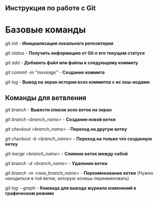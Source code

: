 ## Инструкция по работе с Git

# Базовые команды

*git init* - **Инициализация локального репозитория**

*git status* - **Получить информацию от Git о его текущем статусе**

*git add* - **Добавить файл или файлы к следующему коммиту**

*git commit -m "message"* - **Создание коммита**

*git log* - **Вывод на экран истории всех коммитов с их хеш-кодами**

## Команды для ветвления

*git branch* - **Вывести список всех веток на экран**

*git branch <branch_name>* - **Создание новой ветки**

*git checkout <branch_name>* - **Переход на другую ветку**

*git checkout -b <branch_name>* - **Переход на только что созданную ветку**

*git merge <branch_name>* - **Слияние веток между собой**

*git branch -d <branch_name>* - **Удаление ветки**

*git branch -m <new_branch_name>* - **Переименование ветки** (Нужно находиться в той ветке, которую хочешь переименовать)

*git log --graph* - **Команда для вывода журнала изменений в графическом режиме**
